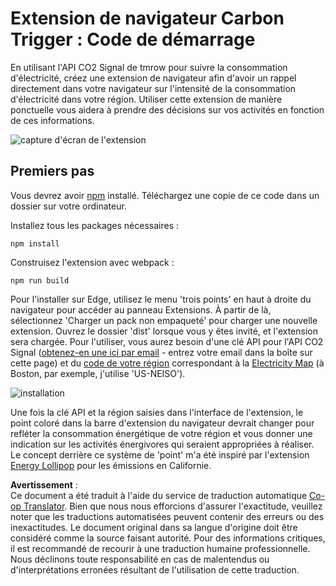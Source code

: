 <!--
CO_OP_TRANSLATOR_METADATA:
{
  "original_hash": "26fd39046d264ba185dcb086d3a8cf3e",
  "translation_date": "2025-08-23T23:41:42+00:00",
  "source_file": "5-browser-extension/start/README.md",
  "language_code": "fr"
}
-->
# Extension de navigateur Carbon Trigger : Code de démarrage

En utilisant l'API CO2 Signal de tmrow pour suivre la consommation d'électricité, créez une extension de navigateur afin d'avoir un rappel directement dans votre navigateur sur l'intensité de la consommation d'électricité dans votre région. Utiliser cette extension de manière ponctuelle vous aidera à prendre des décisions sur vos activités en fonction de ces informations.

![capture d'écran de l'extension](../../../../5-browser-extension/extension-screenshot.png)

## Premiers pas

Vous devrez avoir [npm](https://npmjs.com) installé. Téléchargez une copie de ce code dans un dossier sur votre ordinateur.

Installez tous les packages nécessaires :

```
npm install
```

Construisez l'extension avec webpack :

```
npm run build
```

Pour l'installer sur Edge, utilisez le menu 'trois points' en haut à droite du navigateur pour accéder au panneau Extensions. À partir de là, sélectionnez 'Charger un pack non empaqueté' pour charger une nouvelle extension. Ouvrez le dossier 'dist' lorsque vous y êtes invité, et l'extension sera chargée. Pour l'utiliser, vous aurez besoin d'une clé API pour l'API CO2 Signal ([obtenez-en une ici par email](https://www.co2signal.com/) - entrez votre email dans la boîte sur cette page) et du [code de votre région](http://api.electricitymap.org/v3/zones) correspondant à la [Electricity Map](https://www.electricitymap.org/map) (à Boston, par exemple, j'utilise 'US-NEISO').

![installation](../../../../5-browser-extension/install-on-edge.png)

Une fois la clé API et la région saisies dans l'interface de l'extension, le point coloré dans la barre d'extension du navigateur devrait changer pour refléter la consommation énergétique de votre région et vous donner une indication sur les activités énergivores qui seraient appropriées à réaliser. Le concept derrière ce système de 'point' m'a été inspiré par l'extension [Energy Lollipop](https://energylollipop.com/) pour les émissions en Californie.

**Avertissement** :  
Ce document a été traduit à l'aide du service de traduction automatique [Co-op Translator](https://github.com/Azure/co-op-translator). Bien que nous nous efforcions d'assurer l'exactitude, veuillez noter que les traductions automatisées peuvent contenir des erreurs ou des inexactitudes. Le document original dans sa langue d'origine doit être considéré comme la source faisant autorité. Pour des informations critiques, il est recommandé de recourir à une traduction humaine professionnelle. Nous déclinons toute responsabilité en cas de malentendus ou d'interprétations erronées résultant de l'utilisation de cette traduction.